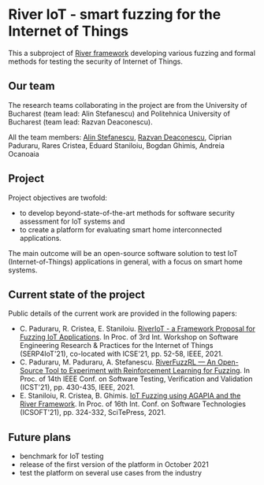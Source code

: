 # River IoT - smart fuzzing for the Internet of Things

This a subproject of [River framework](https://river.cs.unibuc.ro) developing various fuzzing and formal methods for testing the security of Internet of Things.

## Our team

The research teams collaborating in the project are from the University of Bucharest (team lead: Alin Stefanescu) and Politehnica University of Bucharest (team lead: Razvan Deaconescu).

All the team members: [Alin Stefanescu](http://alin.stefanescu.eu), [Razvan Deaconescu](https://cs.pub.ro/index.php/people/userprofile/razvan_deaconescu), Ciprian Paduraru, Rares Cristea, Eduard Staniloiu, Bogdan Ghimis, Andreia Ocanoaia

## Project

Project objectives are twofold: 
- to develop beyond-state-of-the-art methods for software security assessment for IoT systems and
- to create a platform for evaluating smart home interconnected applications.

The main outcome will be an open-source software solution to test IoT (Internet-of-Things) applications in general, with a focus on smart home systems.

## Current state of the project

Public details of the current work are provided in the following papers:

- C. Paduraru, R. Cristea, E. Staniloiu. [RiverIoT - a Framework Proposal for Fuzzing IoT Applications](https://dl.dropbox.com/s/jduj2g1xe3bv4hb/serp4iot.pdf). In Proc. of 3rd Int. Workshop on Software Engineering Research & Practices for the Internet of Things (SERP4IoT'21), co-located with ICSE'21, pp. 52-58, IEEE, 2021.
- C. Paduraru, M. Paduraru, A. Stefanescu. [RiverFuzzRL — An Open-Source Tool to Experiment with Reinforcement Learning for Fuzzing](http://alin.stefanescu.eu/publications/pdf/icst21.pdf). In Proc. of 14th IEEE Conf. on Software Testing, Verification and Validation (ICST'21), pp. 430-435, IEEE, 2021.
- E. Staniloiu, R. Cristea, B. Ghimis. [IoT Fuzzing using AGAPIA and the River Framework](https://dl.dropbox.com/s/fvxuvyaw7237nb1/icsoft21.pdf). In Proc. of 16th Int. Conf. on Software Technologies (ICSOFT'21), pp. 324-332, SciTePress, 2021.

## Future plans

- benchmark for IoT testing
- release of the first version of the platform in October 2021 
- test the platform on several use cases from the industry
